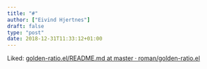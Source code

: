 ```yaml
---
title: "#"
author: ["Eivind Hjertnes"]
draft: false
type: "post"
date: 2018-12-31T11:33:12+01:00
---
```


Liked:
[golden-ratio.el/README.md
at master · roman/golden-ratio.el](https://github.com/roman/golden-ratio.el/blob/master/README.md)
